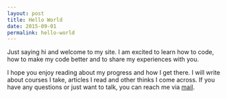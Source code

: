 ```yaml
---
layout: post
title: Hello World
date: 2015-09-01
permalink: hello-world
---
```


Just saying hi and welcome to my site. I am excited to learn how to code, how to make my code better and to share my experiences with you.

I hope you enjoy reading about my progress and how I get there. I will write about courses I take, articles I read and other thinks I come across. If you have any questions or just want to talk, you can reach me via [mail](mailto:verena.ortlieb@gmail.com).
